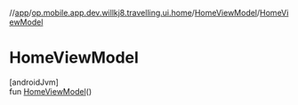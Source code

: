 //[app](../../../index.md)/[op.mobile.app.dev.willkj8.travelling.ui.home](../index.md)/[HomeViewModel](index.md)/[HomeViewModel](-home-view-model.md)

# HomeViewModel

[androidJvm]\
fun [HomeViewModel](-home-view-model.md)()
